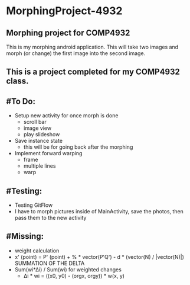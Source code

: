 # MorphingProject-4932
Morphing project for COMP4932
---
This is my morphing android application. This will take two images and morph (or change) the first image into the second image.

This is a project completed for my COMP4932 class.
---

#To Do:
-------
- Setup new activity for once morph is done
    - scroll bar
    - image view
    - play slideshow
- Save instance state
	- this will be for going back after the morphing
- Implement forward warping
	- frame
	- multiple lines
	- warp

#Testing:
---------
- Testing GitFlow
- I have to morph pictures inside of MainActivity, save the photos, then pass them to the new activity


#Missing:
---------
- weight calculation
- x' (point) = P' (point) + % * vector(P'Q') - d * (vector(N) / |vector(N)|) SUMMATION OF THE DELTA
- Sum(wi*∆i) / Sum(wi) for weighted changes
    - ∆i * wi = ((x0, y0) - (orgx, orgy)) * w(x, y)